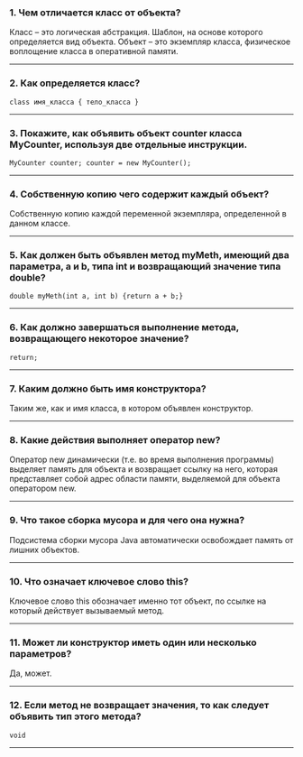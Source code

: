 ### 1.	Чем отличается класс от объекта?
Класс – это логическая абстракция. Шаблон, на основе которого определяется вид объекта. 
Объект – это экземпляр класса, физическое воплощение класса в оперативной памяти.
___
### 2.	Как определяется класс?
``class имя_класса { тело_класса }``
___
### 3.	Покажите, как объявить объект counter класса MyCounter, используя две отдельные инструкции.
``
MyCounter counter;
counter = new MyCounter();
``
___
### 4.	Собственную копию чего содержит каждый объект?
Собственную копию каждой переменной экземпляра, определенной в данном классе.
___
### 5.	Как должен быть объявлен метод myMeth, имеющий два параметра, а и b, типа int и возвращающий значение типа double?
``double myMeth(int a, int b) {return a + b;}``
___
### 6.	Как должно завершаться выполнение метода, возвращающего некоторое значение?
``return;``
___
### 7.	Каким должно быть имя конструктора?
Таким же, как и имя класса, в котором объявлен конструктор.
___
### 8.	Какие действия выполняет оператор new?
Оператор new динамически (т.е. во время выполнения программы) выделяет память для объекта и возвращает 
ссылку на него, которая представляет собой адрес области памяти, выделяемой для объекта оператором new.
___
### 9.	Что такое сборка мусора и для чего она нужна?
Подсистема сборки мусора Java автоматически освобождает память от лишних объектов.
___
### 10.	Что означает ключевое слово this?
Ключевое слово this обозначает именно тот объект, по ссылке на который действует вызываемый метод.
___
### 11.	Может ли конструктор иметь один или несколько параметров?
Да, может.
___
### 12.	Если метод не возвращает значения, то как следует объявить тип этого метода?
``void``
___
